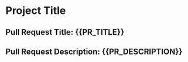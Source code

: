# Project Title

## Pull Request Title: {{PR_TITLE}}

## Pull Request Description: {{PR_DESCRIPTION}}

